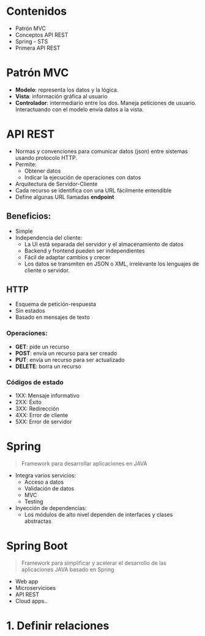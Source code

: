 # Contenidos
- Patrón MVC
- Conceptos API REST
- Spring - STS
- Primera API REST


# Patrón MVC
- **Modelo**: representa los datos y la lógica.
- **Vista**: información gráfica al usuario
- **Controlador**: intermediario entre los dos. Maneja peticiones de usuario. Interactuando con  el modelo envía datos a la vista.

# API REST
- Normas y convenciones para comunicar datos (json) entre sistemas usando protocolo HTTP.
- Permite:
	- Obtener datos
	- Indicar la ejecución de operaciones con datos
- Arquitectura de Servidor-Cliente
- Cada recurso se identifica con una URL fácilmente entendible
- Define algunas URL llamadas **endpoint**

## Beneficios:
- Simple
- Independencia del cliente:
	- La UI está separada del servidor y el almacenamiento de datos
	- Backend y frontend pueden ser independientes
	- Fácil de adaptar cambios y crecer
	- Los datos se transmiten en JSON o XML, irrelevante los lenguajes de cliente o servidor.

## HTTP
- Esquema de petición-respuesta
- Sin estados
- Basado en mensajes de texto
### **Operaciones**: 
- **GET**: pide un recurso
- **POST**: envía un recurso para ser creado
- **PUT**: envía un recurso para ser actualizado
- **DELETE**: borra un recurso
### Códigos de estado
- 1XX: Mensaje informativo
- 2XX: Éxito
- 3XX: Redirección
- 4XX: Error de cliente
- 5XX: Error de servidor


# Spring

> Framework para desarrollar aplicaciones en JAVA

- Integra varios servicios:
	- Acceso a datos
	- Validación de datos
	- MVC
	- Testing
- Inyección de dependencias:
	- Los módulos de alto nivel dependen de interfaces y clases abstractas

# Spring Boot

> Framework para simplificar y acelerar el desarrollo de las aplicaciones JAVA basado en Spring

- Web app
- Microservicioes
- API REST
- Cloud apps..


# 1. Definir relaciones
